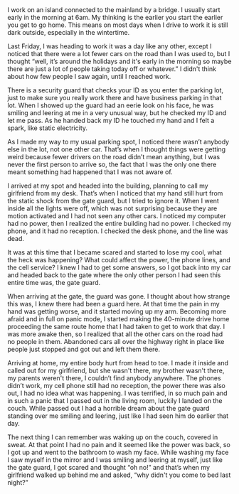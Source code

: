 &#x200B;

I work on an island connected to the mainland by a bridge. I usually start early in the morning at 6am. My thinking is the earlier you start the earlier you get to go home. This means on most days when I drive to work it is still dark outside, especially in the wintertime.

Last Friday, I was heading to work it was a day like any other, except I noticed that there were a lot fewer cars on the road than I was used to, but I thought “well, it’s around the holidays and it's early in the morning so maybe there are just a lot of people taking today off or whatever.” I didn't think about how few people I saw again, until I reached work.

There is a security guard that checks your ID as you enter the parking lot, just to make sure you really work there and have business parking in that lot. When I showed up the guard had an eerie look on his face, he was smiling and leering at me in a very unusual way, but he checked my ID and let me pass. As he handed back my ID he touched my hand and I felt a spark, like static electricity.

As I made my way to my usual parking spot, I noticed there wasn’t anybody else in the lot, not one other car. That’s when I thought things were getting weird because fewer drivers on the road didn’t mean anything, but I was never the first person to arrive so, the fact that I was the only one there meant something had happened that I was not aware of.

I arrived at my spot and headed into the building, planning to call my girlfriend from my desk. That’s when I noticed that my hand still hurt from the static shock from the gate guard, but I tried to ignore it. When I went inside all the lights were off, which was not surprising because they are motion activated and I had not seen any other cars. I noticed my computer had no power, then I realized the entire building had no power. I checked my phone, and it had no reception. I checked the desk phone, and the line was dead.

It was at this time that I became scared and started to lose my cool, what the heck was happening? What could affect the power, the phone lines, and the cell service? I knew I had to get some answers, so I got back into my car and headed back to the gate where the only other person I had seen this entire time was, the gate guard.

When arriving at the gate, the guard was gone. I thought about how strange this was, I knew there had been a guard here. At that time the pain in my hand was getting worse, and it started moving up my arm. Becoming more afraid and in full on panic mode, I started making the 40-minute drive home proceeding the same route home that I had taken to get to work that day. I was more awake then, so I realized that all the other cars on the road had no people in them. Abandoned cars all over the highway right in place like people just stopped and got out and left them there.

Arriving at home, my entire body hurt from head to toe. I made it inside and called out for my girlfriend, but she wasn't there, my brother wasn't there, my parents weren't there, I couldn’t find anybody anywhere. The phones didn’t work, my cell phone still had no reception, the power there was also out, I had no idea what was happening. I was terrified, in so much pain and in such a panic that I passed out in the living room, luckily I landed on the couch. While passed out I had a horrible dream about the gate guard standing over me smiling and leering, just like I had seen him do earlier that day.

The next thing I can remember was waking up on the couch, covered in sweat. At that point I had no pain and it seemed like the power was back, so I got up and went to the bathroom to wash my face. While washing my face I saw myself in the mirror and I was smiling and leering at myself, just like the gate guard, I got scared and thought “oh no!” and that’s when my girlfriend walked up behind me and asked, “why didn't you come to bed last night?”